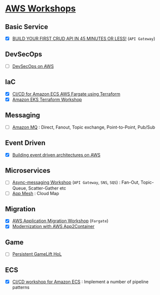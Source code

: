 # [AWS Workshops](https://workshops.aws/)

## Basic Service

- [x] [BUILD YOUR FIRST CRUD API IN 45 MINUTES OR LESS!](https://simple-crud-api.workshop.aws/) (`API Gateway`)

## DevSecOps

- [ ] [DevSecOps on AWS](https://devsecops.workshop.aws/en/)

## IaC

- [x] [CI/CD for Amazon ECS AWS Fargate using Terraform](https://devops-ecs-fargate.workshop.aws/en/)
- [x] [Amazon EKS Terraform Workshop](https://tf-eks-workshop.workshop.aws/)

## Messaging

- [ ] [Amazon MQ](https://amazon-mq-intro.workshop.aws/) : Direct, Fanout, Topic exchange, Point-to-Point, Pub/Sub

## Event Driven

- [x] [Building event driven architectures on AWS](https://event-driven-architecture.workshop.aws/)

## Microservices

- [ ] [Async-messaging Workshop](https://async-messaging.workshop.aws/) (`API Gateway`, `SNS`, `SQS`) : Fan-Out, Topic-Queue, Scatter-Gather etc
- [ ] [App Mesh](https://www.appmeshworkshop.com/introduction/) : Cloud Map

## Migration

- [x] [AWS Application Migration Workshop](https://application-migration-with-aws.workshop.aws/en/) (`Fargate`)
- [x] [Modernization with AWS App2Container](https://app2container.workshop.aws/ko/)

## Game

- [ ] [Persistent GameLift HoL](https://gamelift-persistent-workshop.workshop.aws/ko/intro.html)

## ECS

- [x] [CI/CD workshop for Amazon ECS](https://catalog.us-east-1.prod.workshops.aws/workshops/869f7eee-d3a2-490b-bf9a-ac90a8fb2d36/en-US/) : Implement a number of pipeline patterns


